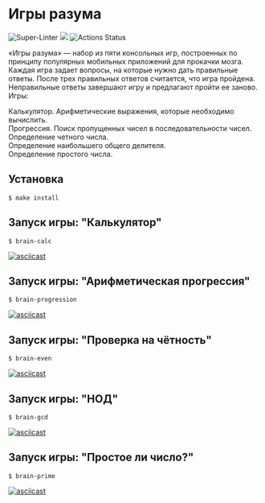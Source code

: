 # Игры разума
![Super-Linter](https://github.com/Shuhratt/frontend-project-lvl1/workflows/Super-Linter/badge.svg)
<a href="https://codeclimate.com/github/Shuhratt/frontend-project-lvl1/maintainability"><img src="https://api.codeclimate.com/v1/badges/8830e15dabf740b7365b/maintainability" /></a>
![Actions Status](https://github.com/Shuhratt/frontend-project-lvl1/workflows/hexlet-check/badge.svg)

«Игры разума» — набор из пяти консольных игр, построенных по принципу популярных мобильных приложений для прокачки мозга. Каждая игра задает вопросы, на которые нужно дать правильные ответы. После трех правильных ответов считается, что игра пройдена. Неправильные ответы завершают игру и предлагают пройти ее заново. Игры:

Калькулятор. Арифметические выражения, которые необходимо вычислить.</br>
Прогрессия. Поиск пропущенных чисел в последовательности чисел.</br>
Определение четного числа.</br>
Определение наибольшего общего делителя.</br>
Определение простого числа.</br>

## Установка
```
$ make install
```
## Запуск игры: "Калькулятор"
```
$ brain-calc
```
[![asciicast](https://asciinema.org/a/369829.svg)](https://asciinema.org/a/369829)

## Запуск игры: "Арифметическая прогрессия"
```
$ brain-progression
```
[![asciicast](https://asciinema.org/a/371150.svg)](https://asciinema.org/a/371150)

## Запуск игры: "Проверка на чётность"
```
$ brain-even
```
[![asciicast](https://asciinema.org/a/369636.svg)](https://asciinema.org/a/369636)

## Запуск игры: "НОД"
```
$ brain-gcd
```
[![asciicast](https://asciinema.org/a/370385.svg)](https://asciinema.org/a/370385)


## Запуск игры: "Простое ли число?"
```
$ brain-prime
```
[![asciicast](https://asciinema.org/a/371158.svg)](https://asciinema.org/a/371158)

